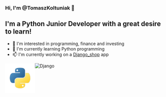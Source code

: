 ### Hi, I'm @TomaszKoltuniak 👋

## I'm a Python Junior Developer with a great desire to learn!
- 👀 I'm interested in programming, finance and investing
- 🌱 I'm currently learning Python programming
- 📫 I'm currently working on a [Django_shop] app


<img align="left" alt="Python" width="96px" src="https://raw.githubusercontent.com/github/explore/80688e429a7d4ef2fca1e82350fe8e3517d3494d/topics/python/python.png" />
<img align="left" alt="Django" width="96px" src="https://avatars.githubusercontent.com/u/27804?s=200&v=4" />


[Django_shop]: https://github.com/TomaszKoltuniak/Django_shop
